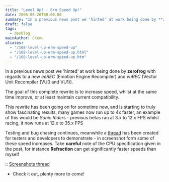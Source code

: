 ```yaml
---
title: "Level Up! - Erm Speed Up!"
date: 2006-06-26T00:00:00
summary: "In a previous news post we 'hinted' at work being done by **zerofrog** with regards to a new *eeREC*"
draft: false
tags:
  - devblog
mainAuthor: CKemu
aliases:
  - "/168-level-up-erm-speed-up"
  - "/168-level-up-erm-speed-up.html"
  - "/168-level-up-erm-speed-up.htm"
---
```


In a previous news post we 'hinted' at work being done by **zerofrog**
with regards to a new *eeREC* (Emotion Engine Recompiler) and *vuREC*
(Vector Unit Recompiler (VU0 and VU1)).

The goal of this complete rewrite is to increase speed, whilst at the
same time improve, or at least maintain current compatibility.

This rewrite has been going on for sometime now, and is starting to
truly show fascinating results, many games now run up to 4x faster, an
example of this would be *Sonic Riders* - previous betas ran at 3.x to
12.x FPS whilst racing, it now runs at 12.x to 35.x FPS

Testing and bug chasing continues, meanwhile a
[thread](http://forums.ngemu.com/pcsx2-official-forum/73799-level-up-erm-speed-up.html)
has been created for testers and developers to demonstrate - in
screenshot form some of these speed increases. Take **careful** note of
the CPU specification given in the post, for instance **Refraction** can
get significantly faster speeds than myself

:: [Screenshots
thread](http://forums.ngemu.com/pcsx2-official-forum/73799-level-up-erm-speed-up.html)
- Check it out, plenty more to come!
